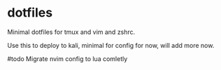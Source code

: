 # dotfiles
Minimal dotfiles for tmux and vim and zshrc.

Use this to deploy to kali, minimal for config for now, will add more now.

#todo
Migrate nvim config to lua comletly


